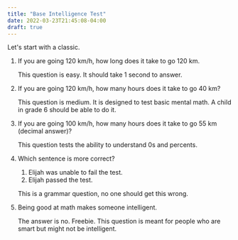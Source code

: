```yaml
---
title: "Base Intelligence Test"
date: 2022-03-23T21:45:08-04:00
draft: true
---
```


Let's start with a classic.

1. If you are going 120 km/h, how long does it take to go 120 km.

    This question is easy. It should take 1 second to answer.

2. If you are going 120 km/h, how many hours does it take to go 40 km?

    This question is medium. It is designed to test basic mental math.
    A child in grade 6 should be able to do it.

3. If you are going 100 km/h, how many hours does it take to go 55 km (decimal answer)?

    This question tests the ability to understand 0s and percents.

4. Which sentence is more correct?

    1. Elijah was unable to fail the test.
    2. Elijah passed the test.

    This is a grammar question, no one should get this wrong.

5. Being good at math makes someone intelligent.

    The answer is no. Freebie. This question is meant for people who are smart but might not be intelligent.
